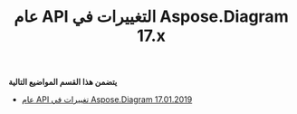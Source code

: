 ﻿---
title: عام API التغييرات في Aspose.Diagram 17.x
type: docs
weight: 10
url: /ar/net/public-api-changes-in-aspose-diagram-17-x/
---
**يتضمن هذا القسم المواضيع التالية**
- [عام API تغييرات في Aspose.Diagram 17.01.2019](/diagram/ar/net/public-api-changes-in-aspose-diagram-17-01/)

